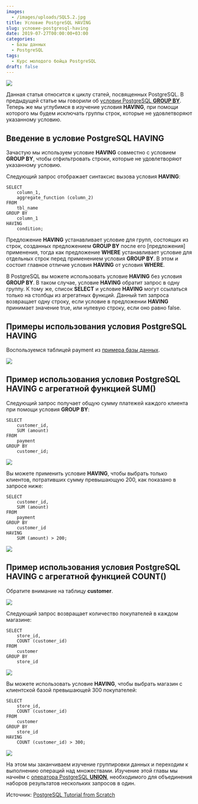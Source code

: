 ```yaml
---
images:
  - /images/uploads/SQL5.2.jpg
title: Условие PostgreSQL HAVING
slug: условие-postgresql-having
date: 2019-07-27T00:00:00+03:00
categories:
  - Базы данных
  - PostgreSQL
tags:
  - Курс молодого бойца PostgreSQL
draft: false
---
```


![](/images/uploads/SQL5.2.jpg)

Данная статья относится к циклу статей, посвященных PostgreSQL. В предыдущей статье мы говорили
об [условии PostgreSQL **GROUP BY**](https://itdoxy.com/условие-postgresql-group-by/). Теперь же мы углубимся в изучение
условия **HAVING**, при помощи которого мы будем исключать группы строк, которые не удовлетворяют указанному условию.

## Введение в условие PostgreSQL HAVING

Зачастую мы используем условие **HAVING** совместно с условием **GROUP BY**, чтобы отфильтровать строки, которые
не удовлетворяют указанному условию.

Следующий запрос отображает синтаксис вызова условия **HAVING**:

```
SELECT
    column_1,
    aggregate_function (column_2)
FROM
    tbl_name
GROUP BY
    column_1
HAVING
    condition;
```

Предложение **HAVING** устанавливает условие для групп, состоящих из строк, созданных предложением **GROUP BY** после
его \[предложения] применения, тогда как предложение **WHERE** устанавливает условие для отдельных строк перед применением
условия **GROUP BY**. В этом и состоит главное отличие условия **HAVING** от условия **WHERE**.

В PostgreSQL вы можете использовать условие **HAVING** без условия **GROUP BY**. В таком случае, условие **HAVING** обратит
запрос в одну группу. К тому же, список **SELECT** и условие **HAVING** могут ссылаться только на столбцы из агрегатных
функций. Данный тип запроса возвращает одну строку, если условие в предложении **HAVING** принимает значение true, или
нулевую строку, если оно равно false.

## Примеры использования условия PostgreSQL HAVING

Воспользуемся таблицей payment из [примера базы данных](https://itdoxy.com/пример-базы-данных-postgresql/).

![](https://i.imgur.com/rgmcTTu.png)

## Пример использования условия PostgreSQL HAVING с агрегатной функцией SUM()

Следующий запрос получает общую сумму платежей каждого клиента при помощи условия **GROUP BY**:

```
SELECT
    customer_id,
    SUM (amount)
FROM
    payment
GROUP BY
    customer_id;
```

![](https://i.imgur.com/a37MrvK.png)

Вы можете применить условие **HAVING**, чтобы выбрать только клиентов, потративших сумму превышающую 200, как показано в запросе ниже:

```
SELECT
    customer_id,
    SUM (amount)
FROM
    payment
GROUP BY
    customer_id
HAVING
    SUM (amount) > 200;
```

![](https://i.imgur.com/BHquv1H.png)

## Пример использования условия PostgreSQL HAVING с агрегатной функцией COUNT()

Обратите внимание на таблицу **customer**.

![](https://i.imgur.com/NH3vPq6.png)

Следующий запрос возвращает количество покупателей в каждом магазине:

```
SELECT
    store_id,
    COUNT (customer_id)
FROM
    customer
GROUP BY
    store_id
```

![](https://i.imgur.com/cRXE04p.png)

Вы можете использовать условие **HAVING**, чтобы выбрать магазин с клиентской базой превышающей 300 покупателей:

```
SELECT
    store_id,
    COUNT (customer_id)
FROM
    customer
GROUP BY
    store_id
HAVING
    COUNT (customer_id) > 300;
```

![](https://i.imgur.com/VSoBW7b.png)

На этом мы заканчиваем изучение группировки данных и переходим к выполнению операций над множествами. Изучение этой главы
мы начнём с [оператора PostgreSQL **UNION**](https://itdoxy.com/оператор-postgresql-union/), необходимого для объединения
наборов результатов нескольких запросов в один.

Источник: [PostgreSQL Tutorial from Scratch](http://www.postgresqltutorial.com/)
